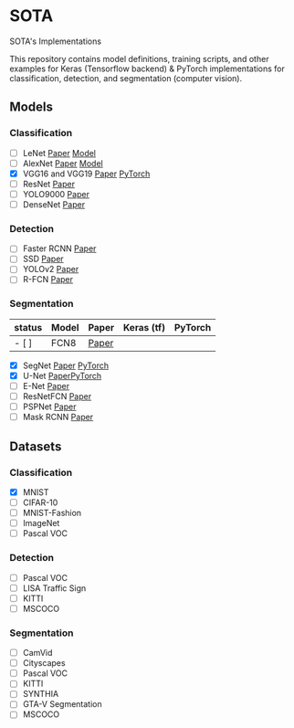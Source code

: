 # SOTA
SOTA's Implementations

This repository contains model definitions, training scripts, and other examples for Keras (Tensorflow backend) & PyTorch implementations for classification, detection, and segmentation (computer vision).

## Models

### Classification

- [ ] LeNet [Paper](http://yann.lecun.com/exdb/publis/pdf/lecun-01a.pdf) [Model](models/classification/lenet.py)
- [ ] AlexNet [Paper](https://papers.nips.cc/paper/4824-imagenet-classification-with-deep-convolutional-neural-networks.pdf) [Model](models/classification/alexnet.py)
- [x] VGG16 and VGG19 [Paper](https://arxiv.org/pdf/1409.1556.pdf) [PyTorch](https://github.com/Xrenya/SOTA/blob/main/pytorch/VGG/vgg.py)
- [ ] ResNet [Paper](https://arxiv.org/pdf/1512.03385v1.pdf)
- [ ] YOLO9000 [Paper](https://arxiv.org/pdf/1612.08242.pdf)
- [ ] DenseNet [Paper](https://arxiv.org/pdf/1608.06993.pdf)

### Detection
- [ ] Faster RCNN [Paper](https://arxiv.org/pdf/1506.01497.pdf)
- [ ] SSD [Paper](https://arxiv.org/pdf/1512.02325)
- [ ] YOLOv2 [Paper](https://arxiv.org/pdf/1612.08242.pdf)
- [ ] R-FCN [Paper](https://arxiv.org/pdf/1605.06409.pdf)

### Segmentation
|  status  |      Model     |   Paper       | Keras (tf)  | PyTorch                   
|----------|----------------|---------------|-------------|-------------
|- [ ]| FCN8| [Paper](https://arxiv.org/pdf/1411.4038.pdf) | | |
- [x] SegNet [Paper](https://arxiv.org/pdf/1511.00561) [PyTorch](https://github.com/Xrenya/SOTA/blob/main/pytorch/Segmentation/SegNet.py)
- [x] U-Net [Paper](https://arxiv.org/pdf/1505.04597)[PyTorch](https://github.com/Xrenya/SOTA/blob/main/pytorch/Segmentation/UNet.py)
- [ ] E-Net [Paper](https://arxiv.org/pdf/1606.02147.pdf)
- [ ] ResNetFCN [Paper](https://arxiv.org/pdf/1611.10080.pdf)
- [ ] PSPNet [Paper](https://arxiv.org/pdf/1612.01105.pdf)
- [ ] Mask RCNN [Paper](https://arxiv.org/pdf/1703.06870.pdf)

## Datasets

### Classification

- [x] MNIST
- [ ] CIFAR-10
- [ ] MNIST-Fashion
- [ ] ImageNet
- [ ] Pascal VOC

### Detection
- [ ] Pascal VOC
- [ ] LISA Traffic Sign
- [ ] KITTI
- [ ] MSCOCO

### Segmentation
- [ ] CamVid
- [ ] Cityscapes
- [ ] Pascal VOC
- [ ] KITTI
- [ ] SYNTHIA
- [ ] GTA-V Segmentation
- [ ] MSCOCO
